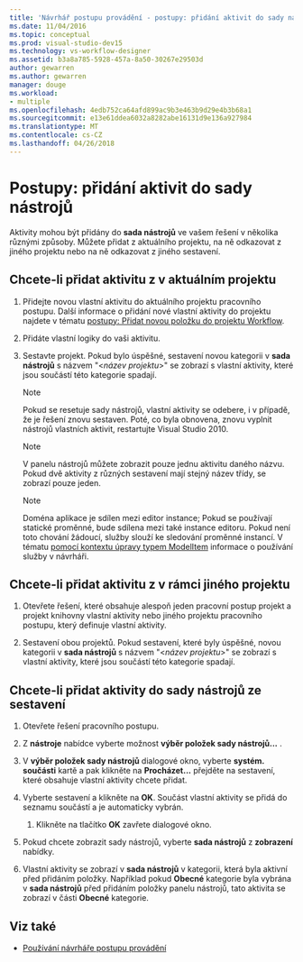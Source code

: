 ```yaml
---
title: 'Návrhář postupu provádění - postupy: přidání aktivit do sady nástrojů'
ms.date: 11/04/2016
ms.topic: conceptual
ms.prod: visual-studio-dev15
ms.technology: vs-workflow-designer
ms.assetid: b3a8a785-5928-457a-8a50-30267e29503d
author: gewarren
ms.author: gewarren
manager: douge
ms.workload:
- multiple
ms.openlocfilehash: 4edb752ca64afd899ac9b3e463b9d29e4b3b68a1
ms.sourcegitcommit: e13e61ddea6032a8282abe16131d9e136a927984
ms.translationtype: MT
ms.contentlocale: cs-CZ
ms.lasthandoff: 04/26/2018
---
```

# <a name="how-to-add-activities-to-the-toolbox"></a>Postupy: přidání aktivit do sady nástrojů

Aktivity mohou být přidány do **sada nástrojů** ve vašem řešení v několika různými způsoby. Můžete přidat z aktuálního projektu, na ně odkazovat z jiného projektu nebo na ně odkazovat z jiného sestavení.

## <a name="to-add-an-activity-from-within-your-current-project"></a>Chcete-li přidat aktivitu z v aktuálním projektu

1.  Přidejte novou vlastní aktivitu do aktuálního projektu pracovního postupu. Další informace o přidání nové vlastní aktivity do projektu najdete v tématu [postupy: Přidat novou položku do projektu Workflow](../workflow-designer/how-to-add-a-new-item-to-a-workflow-project.md).

2.  Přidáte vlastní logiky do vaši aktivitu.

3.  Sestavte projekt. Pokud bylo úspěšné, sestavení novou kategorii v **sada nástrojů** s názvem "\<*název projektu*>" se zobrazí s vlastní aktivity, které jsou součástí této kategorie spadají.

    > [!NOTE]
    > Pokud se resetuje sady nástrojů, vlastní aktivity se odebere, i v případě, že je řešení znovu sestaven. Poté, co byla obnovena, znovu vyplnit nástrojů vlastních aktivit, restartujte Visual Studio 2010.

    > [!NOTE]
    > V panelu nástrojů můžete zobrazit pouze jednu aktivitu daného názvu. Pokud dvě aktivity z různých sestavení mají stejný název třídy, se zobrazí pouze jeden.

    > [!NOTE]
    > Doména aplikace je sdílen mezi editor instance; Pokud se používají statické proměnné, bude sdílena mezi také instance editoru. Pokud není toto chování žádoucí, služby slouží ke sledování proměnné instancí. V tématu [pomocí kontextu úpravy typem ModelItem](/dotnet/framework/windows-workflow-foundation/using-the-modelitem-editing-context) informace o používání služby v návrháři.

## <a name="to-add-an-activity-from-within-a-different-project"></a>Chcete-li přidat aktivitu z v rámci jiného projektu

1.  Otevřete řešení, které obsahuje alespoň jeden pracovní postup projekt a projekt knihovny vlastní aktivity nebo jiného projektu pracovního postupu, který definuje vlastní aktivity.

2.  Sestavení obou projektů. Pokud sestavení, které byly úspěšné, novou kategorii v **sada nástrojů** s názvem "\<*název projektu*>" se zobrazí s vlastní aktivity, které jsou součástí této kategorie spadají.

## <a name="to-add-an-activity-to-the-toolbox-from-an-assembly"></a>Chcete-li přidat aktivity do sady nástrojů ze sestavení

1.  Otevřete řešení pracovního postupu.

2.  Z **nástroje** nabídce vyberte možnost **výběr položek sady nástrojů...** .

3.  V **výběr položek sady nástrojů** dialogové okno, vyberte **systém. součásti** kartě a pak klikněte na **Procházet...**  přejděte na sestavení, které obsahuje vlastní aktivity chcete přidat.

4.  Vyberte sestavení a klikněte na **OK**. Součást vlastní aktivity se přidá do seznamu součástí a je automaticky vybrán.

    1.  Klikněte na tlačítko **OK** zavřete dialogové okno.

5.  Pokud chcete zobrazit sady nástrojů, vyberte **sada nástrojů** z **zobrazení** nabídky.

6.  Vlastní aktivity se zobrazí v **sada nástrojů** v kategorii, která byla aktivní před přidáním položky. Například pokud **Obecné** kategorie byla vybrána v **sada nástrojů** před přidáním položky panelu nástrojů, tato aktivita se zobrazí v části **Obecné** kategorie.

## <a name="see-also"></a>Viz také

- [Používání návrháře postupu provádění](../workflow-designer/using-the-workflow-designer.md)